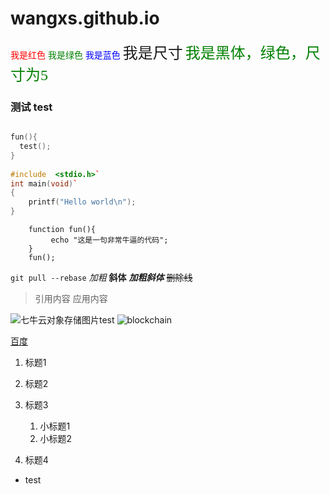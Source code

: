 # wangxs.github.io
<font color=red>我是红色</font>
<font color=#008000>我是绿色</font>
<font color=Blue>我是蓝色</font>
<font size=5>我是尺寸</font>
<font face=”黑体” color=green size=5>我是黑体，绿色，尺寸为5</font>
### 测试 test
```C++

fun(){
  test();
}
    
#include  <stdio.h>`
int main(void)`
{
    printf("Hello world\n");
}
```

```python3
    function fun(){
         echo "这是一句非常牛逼的代码";
    }
    fun();
```


`git pull --rebase`
*加粗*
**斜体**
***加粗斜体***
~~删除线~~

>引用内容
>应用内容

![七牛云对象存储图片test](http://pw5ww2w7x.bkt.clouddn.com/repository-open-graph-template.png)
![blockchain](https://ss0.bdstatic.com/70cFvHSh_Q1YnxGkpoWK1HF6hhy/it/u=702257389,1274025419&fm=27&gp=0.jpg "区块链")

[百度](http://baidu.com)

1. 标题1
2. 标题2
3. 标题3
   
   1. 小标题1
   2. 小标题2
4. 标题4

* test
